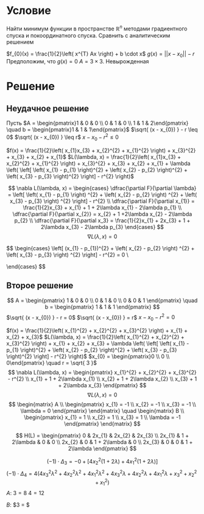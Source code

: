 # Условие
Найти минимум функции в пространстве $\mathbb{R}^{n}$ методами градиентного спуска и покоординатного спуска. Сравнить с аналитическим решением

$f_{0}(x) = \frac{1}{2}\left( x^{T} Ax \right) + b \cdot x$
$g(x) = ||x - x_{0}|| - r$
	Предположим, что $g(x) = 0$
$A = 3 \times 3$. Невырожденная

# Решение
## Неудачное решение
Пусть $A = \begin{pmatrix}1 & 0 & 0 \\ 0 & 1 & 0 \\ 1 & 1 & 2\end{pmatrix}  \quad b = \begin{pmatrix}1 & 1 & 1\end{pmatrix}$
$\sqrt{ (x - x_{0}) } - r \leq 0$
$\sqrt{ (x - x_{0}) } \leq r$
$x - x_{0} - r^{2} \leq 0$

$f(x) = \frac{1}{2}\left( x_{1}x_{3} + x_{2}^{2} + x_{1}^{2} \right) + x_{3}^{2} + x_{3} + x_{2} + x_{1}$
$L(\lambda, x) = \frac{1}{2}\left( x_{1}x_{3} + x_{2}^{2} + x_{1}^{2} \right) + x_{3}^{2} + x_{3} + x_{2} + x_{1} + \lambda \left( \left[ \left( x_{1} - p_{1} \right)^{2} + \left( x_{2} - p_{2} \right)^{2} + \left( x_{3} - p_{3} \right)^{2} \right] - r^{2} \right)$

$$
\nabla L(\lambda, x) = \begin{cases}
\dfrac{\partial F}{\partial \lambda} = \left[ \left( x_{1} - p_{1} \right) ^{2} + \left( x_{2} - p_{2} \right) ^{2} + \left( x_{3} - p_{3} \right) ^{2} \right] - r^{2}  \\
\dfrac{\partial F}{\partial x_{1}} = \frac{1}{2}x_{3} + x_{1} + 1 + 2\lambda x_{1} - 2\lambda p_{1} \\
\dfrac{\partial F}{\partial x_{2}} = x_{2} + 1 +2\lambda x_{2} - 2\lambda p_{2} \\
\dfrac{\partial F}{\partial x_3} = \frac{1}{2}x_{1} + 2x_{3} + 1 + 2\lambda x_{3} - 2\lambda p_{3}
\end{cases}
$$
$$
\nabla L(\lambda, x) =  0
$$

$$
\begin{cases}
\left[ (x_{1} - p_{1})^{2} + \left( x_{2} - p_{2} \right) ^{2} + \left( x_{3} - p_{3} \right) ^{2} \right] - r^{2} = 0 \\

\end{cases}
$$

## Второе решение
$$
A = \begin{pmatrix}
1 & 0 & 0 \\
0 & 1 & 0 \\
0 & 0 & 1
\end{pmatrix} \quad b = \begin{pmatrix}
1 & 1 & 1
\end{pmatrix} 
$$
$\sqrt{ (x - x_{0}) } - r = 0$
$\sqrt{ (x - x_{0}) } = r$
$x - x_{0} - r^{2} = 0$

$f(x) = \frac{1}{2}\left( x_{1}^{2} + x_{2}^{2} + x_{3}^{2} \right) + x_{1} + x_{2} + x_{3}$
$L(\lambda, x) =  \frac{1}{2}\left( x_{1}^{2} + x_{2}^{2} + x_{3}^{2} \right) + x_{1} + x_{2} + x_{3} + \lambda \left( \left[ \left( x_{1} - p_{1} \right)^{2} + \left( x_{2} - p_{2} \right)^{2} + \left( x_{3} - p_{3} \right)^{2} \right] - r^{2} \right)$
$x_{0} = \begin{pmatrix}0 \\ 0 \\ 0\end{pmatrix} \quad r = \sqrt{ 3 }$
$$
\nabla L(\lambda, x) = \begin{pmatrix}
x_{1}^{2} + x_{2}^{2} + x_{3}^{2} - r^{2} \\
x_{1} + 1 + 2\lambda x_{1} \\
x_{2} + 1 + 2\lambda x_{2} \\
x_{3} + 1 + 2\lambda x_{3}
\end{pmatrix}
$$
$$
\nabla L(\lambda, x) = 0
$$
$$
\begin{matrix}
A \\
\begin{pmatrix}
x_{1} = -1 \\
x_{2} = -1 \\
x_{3} = -1 \\
\lambda = 0
\end{pmatrix}
\end{matrix} \quad \begin{matrix}
B \\
\begin{pmatrix}
x_{1} = 1 \\
x_{2} = 1 \\
x_{3} = 1 \\
\lambda = -1
\end{pmatrix}
\end{matrix} 
$$

$$
H(L) = \begin{pmatrix}
0 & 2x_{1} & 2x_{2} & 2x_{3} \\
2x_{1} & 1 + 2\lambda & 0 & 0 \\
2x_{2} & 0 & 1 + 2\lambda & 0 \\
2x_{3} & 0 & 0 & 1 + 2\lambda
\end{pmatrix}
$$

$$
\left( -1 \right) \cdot \Delta_{3} = -0 + \left[ 4x_{2}^{2}\left( 1 + 2\lambda \right)  + 4x_{1}^{2} \left( 1 + 2\lambda \right) \right] 
$$
$$
\left( -1 \right) \cdot \Delta_{4} = 4\left( 4x_{3}^{2}\lambda^{2} + 4x_{2}^{2}\lambda^{2} + 4x_{1}^{2}\lambda^{2} + 4x_{3}^{2}\lambda + 4x_{2}^{2}\lambda + 4x_{1}^{2}\lambda + x_{3}^{2} + x_{2}^{2} + x_{1}^{2} \right) 
$$
$A:$
$3 = 8$
$4 = 12$

$B:$
$3 = $